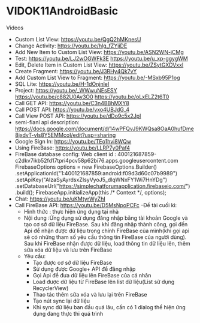 # VIDOK11AndroidBasic
Videos
- Custom List View: https://youtu.be/QgQ2hMKnesU
- Change Activity: https://youtu.be/hlg_fZYjiDE
- Add New Item to Custom List View: https://youtu.be/ASN2WN-jCMg
- Test: https://youtu.be/LJ2wOGWFk3E https://youtu.be/u_xp-ggygWM
- Edit, Delete Item in Custom List View: https://youtu.be/ZSytGXDVxxI
- Create Fragment: https://youtu.be/J3RHy4Qk7vY
- Add Custom List View to Fragment: https://youtu.be/-MSxb95P1og
- SQL Lite: https://youtu.be/H-1dOnjnleI
- Project: https://youtu.be/_WWwuNEsESY https://youtu.be/c882U0Ay3O0 https://youtu.be/oLxELZ2t6T0
- Call GET API: https://youtu.be/C3n4BBhMXY8
- Call POST API: https://youtu.be/vxo4UBJdG_4
- Call View POST API: https://youtu.be/dDo9c5x2JpI
- semi-fianl api description: https://docs.google.com/document/d/14wPFQvJ9KWQsa8OaA0hufDme8jxdvT-vls8Y5EMMcoI/edit?usp=sharing
- Google Sign In: https://youtu.be/TEo1hvi8WQw
- Using FireBase: https://youtu.be/LLRP7y0Paf4
- FireBase database config:
  Web client id : 400121687859-c2dkv7ikb52fd17tpri4pcv58p62bi76.apps.googleusercontent.com
 FirebaseOptions options = new FirebaseOptions.Builder()
                .setApplicationId("1:400121687859:android:f09d3d60c07b9989")
                .setApiKey("AIzaSyAyrdsxZIsyVyoJ5_dlqWNxFY1Wi7HnYDg")
                .setDatabaseUrl("https://simplechatforumapplication.firebaseio.com/")
                .build();
        FirebaseApp.initializeApp(this /* Context */, options);
- Chat: https://youtu.be/uKMtyrWyZhI
- Call FireBase API: https://youtu.be/D5MsNpoPCFc
-Đề tài cuối kì:
  - Hình thức : thực hiện ứng dụng tại nhà
  - Nội dung :Ứng dụng sử dụng đăng nhập bằng tài khoản Google và tạo cơ sở dữ liệu FireBase. Sau khi đăng nhập thành công, gọi đến Api để nhận được dữ liệu trong chính FireBase của mình(khi gọi api sẽ có những tham số yêu cầu thông tin FireBase của người dùng). Sau khi FireBase nhận được dữ liệu, load thông tin dữ liệu lên, thêm sữa xóa dữ liệu và lưu trên FireBase
  - Yêu cầu:
    + Tạo được cơ sở dữ liệu FireBase
    + Sử dụng được Google+ API để đăng nhập
    + Gọi Api để đưa dữ liệu lên FireBase của cá nhân
    + Load được dữ liệu từ FireBase lên list dữ liệu(List sữ dụng RecyclerView)
    + Thao tác thêm sữa xóa và lưu lại trên FireBase
    + Tạo nút sync lại dữ liệu
    + Khi sync dữ liệu ban đầu quá lâu, cần có 1 dialog thể hiện ứng dụng đang thực thi quá trình
